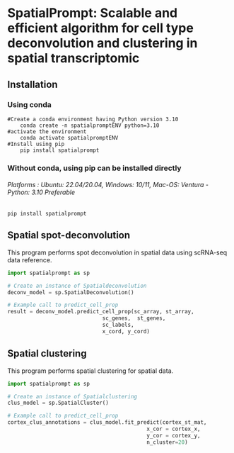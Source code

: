 # SpatialPrompt: Scalable and efficient algorithm for cell type deconvolution and clustering in spatial transcriptomic
## Installation 
### Using conda
```
#Create a conda environment having Python version 3.10
    conda create -n spatialpromptENV python=3.10
#activate the environment 
    conda activate spatialpromptENV
#Install using pip
    pip install spatialprompt
```
### Without conda, using pip can be installed directly 
###### Platforms : Ubuntu: 22.04/20.04, Windows: 10/11, Mac-OS: Ventura - Python: 3.10 Preferable
    pip install spatialprompt

## Spatial spot-deconvolution 
This program performs spot deconvolution in spatial data using scRNA-seq data reference.
```python
import spatialprompt as sp

# Create an instance of Spatialdeconvolution 
deconv_model = sp.SpatialDeconvolution()

# Example call to predict_cell_prop
result = deconv_model.predict_cell_prop(sc_array, st_array, 
	                          sc_genes,  st_genes, 
	                          sc_labels, 
	                          x_cord, y_cord)
```
## Spatial clustering
This program performs spatial clustering for spatial data.
```python
import spatialprompt as sp

# Create an instance of Spatialclustering
clus_model = sp.SpatialCluster()

# Example call to predict_cell_prop
cortex_clus_annotations = clus_model.fit_predict(cortex_st_mat,
                                            x_cor = cortex_x,
                                            y_cor = cortex_y,
                                            n_cluster=20)
```
